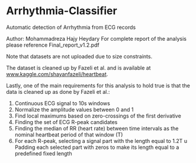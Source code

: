 # Arrhythmia-Classifier
Automatic detection of Arrhythmia from ECG records

Author: Mohammadreza Hajy Heydary
For complete report of the analysis please reference Final_report_v1.2.pdf

Note that datasets are not uploaded due to size constraints.

The dataset is cleaned up by Fazeli et al. and is available at www.kaggle.com/shayanfazeli/heartbeat. 

Lastly, one of the main requirements for this analysis to hold true is that the data is cleaned up as done by Fazeli et al.:
  1) Continuous ECG signal to 10s windows
  2) Normalize the amplitude values between 0 and 1
  3) Find local maximums based on zero-crossings of the first derivative
  4) Finding the set of ECG R-peak candidates
  5) Finding the median of RR (heart rate) between time intervals as the nominal heartbeat period of that window (T)
  6) For each R-peak, selecting a signal part with the length equal to 1.2T u Padding each selected part with zeros to make its length equal to a
predefined fixed length
